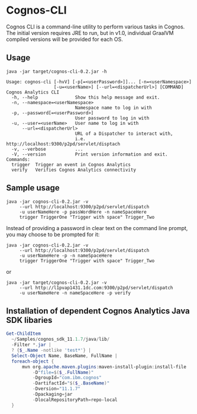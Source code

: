 # Cognos-CLI

Cognos CLI is a command-line utility to perform various tasks in Cognos. The 
initial version requires JRE to run, but in v1.0, individual GraalVM compiled
versions will be provided for each OS.

## Usage

```shell
java -jar target/cognos-cli-0.2.jar -h                                                                                                  

Usage: cognos-cli [-hvV] [-p[=<userPassword>]]... [-n=<userNamespace>]
                  [-u=<userName>] [--url=<dispatcherUrl>] [COMMAND]
Cognos Analytics CLI
  -h, --help              Show this help message and exit.
  -n, --namespace=<userNamespace>
                          Namespace name to log in with
  -p, --password[=<userPassword>]
                          User password to log in with
  -u, --user=<userName>   User name to log in with
      --url=<dispatcherUrl>
                          URL of a Dispatcher to interact with,
                          i.e. http://localhost:9300/p2pd/servlet/disptach
  -v, --verbose           ...
  -V, --version           Print version information and exit.
Commands:
  trigger  Trigger an event in Cognos Analytics
  verify   Verifies Cognos Analytics connectivity
```

## Sample usage

```shell
java -jar cognos-cli-0.2.jar -v 
     --url http://localhost:9300/p2pd/servlet/dispatch 
     -u userNameHere -p passWordHere -n nameSpaceHere 
     trigger TriggerOne "Trigger with space" Trigger_Two
```

Instead of providing a password in clear text on the command line prompt, you may choose
to be prompted for it:

```shell
java -jar cognos-cli-0.2.jar -v 
     --url http://localhost:9300/p2pd/servlet/dispatch 
     -u userNameHere -p -n nameSpaceHere 
     trigger TriggerOne "Trigger with space" Trigger_Two
```
or

```shell
java -jar target/cognos-cli-0.2.jar -v 
     --url http://l1pvap1431.1dc.com:9300/p2pd/servlet/dispatch 
     -u userNameHere -n nameSpaceHere -p verify
```

## Installation of dependent Cognos Analytics Java SDK libaries

```PowerShell
Get-ChildItem 
  ~/Samples/cognos_sdk_11.1.7/java/lib/ 
  -Filter *.jar | 
  ? {$_.Name -notlike 'test*'} | 
  Select-Object Name, BaseName, FullName |
  foreach-object { 
      mvn org.apache.maven.plugins:maven-install-plugin:install-file
          -D"file=$($_.FullName)" 
          -DgroupId="com.ibm.cognos" 
          -DartifactId="$($_.BaseName)" 
          -Dversion="11.1.7" 
          -Dpackaging=jar 
          -DlocalRepositoryPath=repo-local  
  }
```
